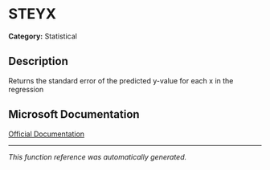 # STEYX

**Category:** Statistical

## Description
Returns the standard error of the predicted y-value for each x in the regression

## Microsoft Documentation
[Official Documentation](https://support.microsoft.com//en-us/office/steyx-function-6ce74b2c-449d-4a6e-b9ac-f9cef5ba48ab)

---
*This function reference was automatically generated.*
